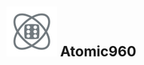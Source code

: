 # ![Atomic960](https://github.com/gbtami/pychess-variants/blob/master/static/icons/Atomic960.svg) Atomic960
